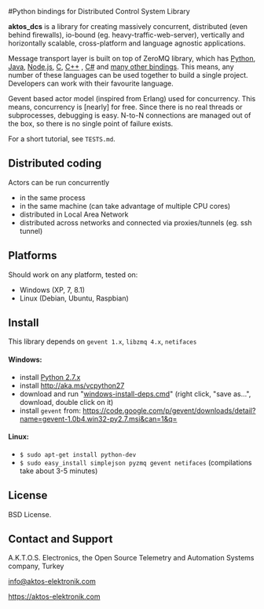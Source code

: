 #Python bindings for Distributed Control System Library

**aktos_dcs** is a library for creating massively concurrent, distributed (even behind firewalls), io-bound (eg. heavy-traffic-web-server), vertically and horizontally scalable, cross-platform and language agnostic applications.

Message transport layer is built on top of ZeroMQ library, which has [Python][4], [Java][2], [Node.js][5], [C][3], [C++][6] , [C#][1] and [many other bindings][7]. This means, any number of these languages can be used together to build a single project. Developers can work with their favourite language. 

[1]: https://github.com/zeromq/netmq
[2]: https://github.com/zeromq/jzmq
[3]: https://github.com/zeromq/czmq
[4]: https://github.com/zeromq/pyzmq
[5]: https://github.com/JustinTulloss/zeromq.node
[6]: https://github.com/zeromq/cppzmq
[7]: http://zeromq.org/bindings:_start

Gevent based actor model (inspired from Erlang) used for concurrency. This means, concurrency is [nearly] for free. Since there is no real threads or subprocesses, debugging is easy. N-to-N connections are managed out of the box, so there is no single point of failure exists. 

For a short tutorial, see `TESTS.md`. 

## Distributed coding

Actors can be run concurrently

* in the same process
* in the same machine (can take advantage of multiple CPU cores)
* distributed in Local Area Network
* distributed across networks and connected via proxies/tunnels (eg. ssh tunnel)

## Platforms

Should work on any platform, tested on:

* Windows (XP, 7, 8.1)
* Linux (Debian, Ubuntu, Raspbian)

## Install 

This library depends on `gevent 1.x`, `libzmq 4.x`, `netifaces`

#### Windows: 

* install [Python 2.7.x](https://www.python.org/downloads/release/python-279/)
* install http://aka.ms/vcpython27
* download and run "[windows-install-deps.cmd](https://raw.githubusercontent.com/ceremcem/aktos-dcs/master/windows-install-deps.cmd)" (right click, "save as...", download, double click on it) 
* install `gevent` from: https://code.google.com/p/gevent/downloads/detail?name=gevent-1.0b4.win32-py2.7.msi&can=1&q=

#### Linux:

* `$ sudo apt-get install python-dev`
* `$ sudo easy_install simplejson pyzmq gevent netifaces` (compilations take about 3-5 minutes)

## License

BSD License. 

## Contact and Support

A.K.T.O.S. Electronics, the Open Source Telemetry and Automation Systems company, Turkey

info@aktos-elektronik.com

https://aktos-elektronik.com
